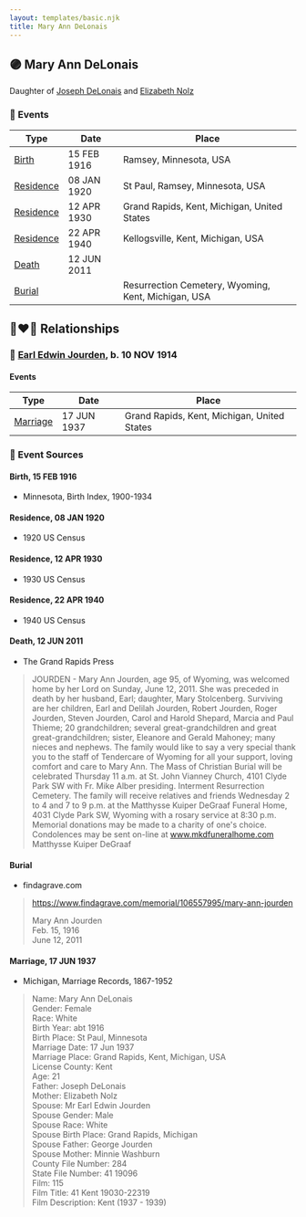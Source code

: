 ```yaml
---
layout: templates/basic.njk
title: Mary Ann DeLonais
---
```

## 🟣 Mary Ann DeLonais

Daughter of [Joseph DeLonais](/people/7/72748828) and [Elizabeth Nolz](/people/3/37387446)

### 📆 Events

Type | Date | Place
------ | ------ | ------
[Birth](#event-b538ff06-daa4-45ad-87a6-ccd542c7dba4) | 15 FEB 1916 | Ramsey, Minnesota, USA
[Residence](#event-10e0fad3-b6c6-45d3-8d80-dbaa4f4ea3e2) | 08 JAN 1920 | St Paul, Ramsey, Minnesota, USA
[Residence](#event-39a201a6-ec8d-4b4a-89e1-2bb910df0755) | 12 APR 1930 | Grand Rapids, Kent, Michigan, United States
[Residence](#event-af557239-e5de-4fb5-a3a2-723b1e094f51) | 22 APR 1940 | Kellogsville, Kent, Michigan, USA
[Death](#event-fce436ca-7ce1-4b51-b620-8abb91a02eb2) | 12 JUN 2011 |
[Burial](#event-3f5ce5d2-f049-45db-bb93-b8bd31972b22) |  | Resurrection Cemetery, Wyoming, Kent, Michigan, USA

## 👩‍❤️‍👨 Relationships

### 🔵 [Earl Edwin Jourden](/people/9/93806660), b. 10 NOV 1914

#### Events

Type | Date | Place
------ | ------ | ------
[Marriage](#event-b002f6a8-42c7-489a-8383-0d91d775af01) | 17 JUN 1937 | Grand Rapids, Kent, Michigan, United States
### 📰 Event Sources

#### <a id="event-b538ff06-daa4-45ad-87a6-ccd542c7dba4"></a> Birth, 15 FEB 1916
* Minnesota, Birth Index, 1900-1934

#### <a id="event-10e0fad3-b6c6-45d3-8d80-dbaa4f4ea3e2"></a> Residence, 08 JAN 1920
* 1920 US Census

#### <a id="event-39a201a6-ec8d-4b4a-89e1-2bb910df0755"></a> Residence, 12 APR 1930
* 1930 US Census

#### <a id="event-af557239-e5de-4fb5-a3a2-723b1e094f51"></a> Residence, 22 APR 1940
* 1940 US Census

#### <a id="event-fce436ca-7ce1-4b51-b620-8abb91a02eb2"></a> Death, 12 JUN 2011
* The Grand Rapids Press
>   
  > JOURDEN - Mary Ann Jourden, age 95, of Wyoming, was welcomed home by her Lord on Sunday, June 12, 2011. She was preceded in death by her husband, Earl; daughter, Mary Stolcenberg. Surviving are her children, Earl and Delilah Jourden, Robert Jourden, Roger Jourden, Steven Jourden, Carol and Harold Shepard, Marcia and Paul Thieme; 20 grandchildren; several great-grandchildren and great great-grandchildren; sister, Eleanore and Gerald Mahoney; many nieces and nephews. The family would like to say a very special thank you to the staff of Tendercare of Wyoming for all your support, loving comfort and care to Mary Ann. The Mass of Christian Burial will be celebrated Thursday 11 a.m. at St. John Vianney Church, 4101 Clyde Park SW with Fr. Mike Alber presiding. Interment Resurrection Cemetery. The family will receive relatives and friends Wednesday 2 to 4 and 7 to 9 p.m. at the Matthysse Kuiper DeGraaf Funeral Home, 4031 Clyde Park SW, Wyoming with a rosary service at 8:30 p.m. Memorial donations may be made to a charity of one's choice. Condolences may be sent on-line at www.mkdfuneralhome.com Matthysse Kuiper DeGraaf

#### <a id="event-3f5ce5d2-f049-45db-bb93-b8bd31972b22"></a> Burial
* findagrave.com
>   
  > https://www.findagrave.com/memorial/106557995/mary-ann-jourden  
  >   
  > Mary Ann Jourden  
  > Feb. 15, 1916  
  > June 12, 2011
#### <a id="event-b002f6a8-42c7-489a-8383-0d91d775af01"></a> Marriage, 17 JUN 1937
* Michigan, Marriage Records, 1867-1952
>   
  > Name: Mary Ann DeLonais  
  > Gender: Female  
  > Race: White  
  > Birth Year: abt 1916  
  > Birth Place: St Paul, Minnesota  
  > Marriage Date: 17 Jun 1937  
  > Marriage Place: Grand Rapids, Kent, Michigan, USA  
  > License County: Kent  
  > Age: 21  
  > Father: Joseph DeLonais  
  > Mother: Elizabeth Nolz  
  > Spouse: Mr Earl Edwin Jourden  
  > Spouse Gender: Male  
  > Spouse Race: White  
  > Spouse Birth Place: Grand Rapids, Michigan  
  > Spouse Father: George Jourden  
  > Spouse Mother: Minnie Washburn  
  > County File Number: 284  
  > State File Number: 41 19096  
  > Film: 115  
  > Film Title: 41 Kent 19030-22319  
  > Film Description: Kent (1937 - 1939)
